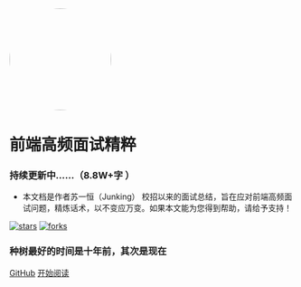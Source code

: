 <img width="180px" style="border-radius: 50%" bor src="https://s1.ax1x.com/2020/04/06/Gysl24.png">

# 前端高频面试精粹
### 持续更新中……（8.8W+字 ）
- 本文档是作者苏一恒（Junking） 校招以来的面试总结，旨在应对前端高频面试问题，精炼话术，以不变应万变。如果本文能为您得到帮助，请给予支持！

[![stars](https://badgen.net/github/stars/827652549/my-book?icon=github&color=4ab8a1)](https://github.com/827652549/my-book) [![forks](https://badgen.net/github/forks/827652549/my-book?icon=github&color=4ab8a1)](https://github.com/827652549/my-book)

### 种树最好的时间是十年前，其次是现在

[GitHub](<https://github.com/827652549/my-book>)
[开始阅读](README.md)



